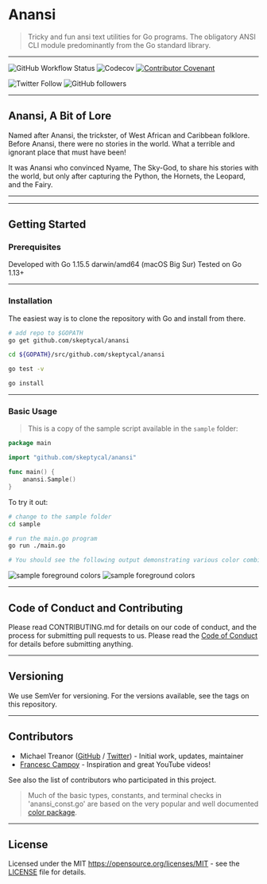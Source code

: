# Anansi

>Tricky and fun ansi text utilities for Go programs. The obligatory ANSI CLI module predominantly from the Go standard library.

---
![GitHub Workflow Status](https://img.shields.io/github/workflow/status/skeptycal/anansi/Go) ![Codecov](https://img.shields.io/codecov/c/github/skeptycal/anansi)
 [![Contributor Covenant](https://img.shields.io/badge/Contributor%20Covenant-v1.4%20adopted-ff69b4.svg)](code-of-conduct.md)

![Twitter Follow](https://img.shields.io/twitter/follow/skeptycal.svg?label=%40skeptycal&style=social) ![GitHub followers](https://img.shields.io/github/followers/skeptycal.svg?style=social)

---

## Anansi, A Bit of Lore

Named after Anansi, the trickster, of West African and Caribbean
folklore. Before Anansi, there were no stories in the world. What
a terrible and ignorant place that must have been!

It was Anansi who convinced Nyame, The Sky-God, to share his stories
with the world, but only after capturing the Python, the Hornets,
the Leopard, and the Fairy.

---
---

## Getting Started

### Prerequisites

Developed with Go 1.15.5 darwin/amd64 (macOS Big Sur)
Tested on Go 1.13+

---

### Installation

The easiest way is to clone the repository with Go and install from there.

```bash
# add repo to $GOPATH
go get github.com/skeptycal/anansi

cd ${GOPATH}/src/github.com/skeptycal/anansi

go test -v

go install

```

---

### Basic Usage

>This is a copy of the sample script available in the `sample` folder:

```go
package main

import "github.com/skeptycal/anansi"

func main() {
    anansi.Sample()
}

```

To try it out:

```bash
# change to the sample folder
cd sample

# run the main.go program
go run ./main.go

# You should see the following output demonstrating various color combinations.
```

![sample foreground colors](sample/sample_fg.jpg)
![sample foreground colors](sample/sample_bg.jpg)

---

## Code of Conduct and Contributing

Please read CONTRIBUTING.md for details on our code of conduct, and the process for submitting pull requests to us. Please read the [Code of Conduct](CODE_OF_CONDUCT.md) for details before submitting anything.

---

## Versioning

We use SemVer for versioning. For the versions available, see the tags on this repository.

---

## Contributors
- Michael Treanor ([GitHub][github] / [Twitter][twitter]) - Initial work, updates, maintainer
- [Francesc Campoy][Campoy] - Inspiration and great YouTube videos!

See also the list of contributors who participated in this project.

>Much of the basic types, constants, and terminal checks in 'anansi_const.go' are based on the very popular and well documented [color package][fatih].

---

## License

Licensed under the MIT <https://opensource.org/licenses/MIT> - see the [LICENSE](LICENSE) file for details.


[twitter]: (https://www.twitter.com/skeptycal)
[github]: (https://github.com/skeptycal)
[Campoy]: (https://github.com/campoy)
[fatih]: (https://github.com/fatih/color)
